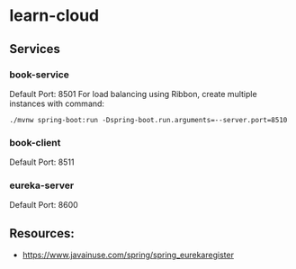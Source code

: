 # learn-cloud

## Services

### book-service

Default Port: 8501
For load balancing using Ribbon, create multiple instances with command:
```
./mvnw spring-boot:run -Dspring-boot.run.arguments=--server.port=8510 
```

### book-client
Default Port: 8511

### eureka-server
Default Port: 8600


## Resources:
 - https://www.javainuse.com/spring/spring_eurekaregister
